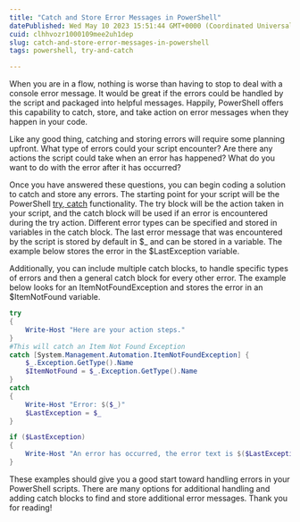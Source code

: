 ```yaml
---
title: "Catch and Store Error Messages in PowerShell"
datePublished: Wed May 10 2023 15:51:44 GMT+0000 (Coordinated Universal Time)
cuid: clhhvozr1000109mee2uh1dep
slug: catch-and-store-error-messages-in-powershell
tags: powershell, try-and-catch

---
```


When you are in a flow, nothing is worse than having to stop to deal with a console error message. It would be great if the errors could be handled by the script and packaged into helpful messages. Happily, PowerShell offers this capability to catch, store, and take action on error messages when they happen in your code.

Like any good thing, catching and storing errors will require some planning upfront. What type of errors could your script encounter? Are there any actions the script could take when an error has happened? What do you want to do with the error after it has occurred?

Once you have answered these questions, you can begin coding a solution to catch and store any errors. The starting point for your script will be the PowerShell [try, catch](https://learn.microsoft.com/en-us/powershell/module/microsoft.powershell.core/about/about_try_catch_finally?view=powershell-7.3) functionality. The try block will be the action taken in your script, and the catch block will be used if an error is encountered during the try action. Different error types can be specified and stored in variables in the catch block. The last error message that was encountered by the script is stored by default in $\_ and can be stored in a variable. The example below stores the error in the $LastException variable.

Additionally, you can include multiple catch blocks, to handle specific types of errors and then a general catch block for every other error. The example below looks for an ItemNotFoundException and stores the error in an $ItemNotFound variable.

```powershell
try
{
    Write-Host "Here are your action steps."
}
#This will catch an Item Not Found Exception
catch [System.Management.Automation.ItemNotFoundException] {
    $_.Exception.GetType().Name
    $ItemNotFound = $_.Exception.GetType().Name
}
catch
{
    Write-Host "Error: $($_)"
    $LastException = $_
}

if ($LastException)
{
    Write-Host "An error has occurred, the error text is $($LastException)."    
}
```

These examples should give you a good start toward handling errors in your PowerShell scripts. There are many options for additional handling and adding catch blocks to find and store additional error messages. Thank you for reading!